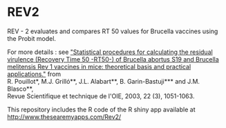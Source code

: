 # REV2
REV - 2 evaluates and compares RT 50 values for Brucella vaccines using the Probit model.

For more details : see <a href="https://doi.org/10.20506/rst.22.3.1455">
"Statistical procedures for calculating the residual virulence (Recovery Time 50 -RT50-) 
of Brucella abortus S19 and Brucella melitensis Rev 1 vaccines in mice: theoretical basis and practical applications."</a> 
from <br>R. Pouillot*, M.J. Grilló**, J.L. Alabart**, B. Garin-Bastuji*** and J.M. Blasco**, <br>
Revue Scientifique et technique de l'OIE, 2003, 22 (3), 1051-1063.

This repository includes the R code of the R shiny app available at <a href="http://www.thesearemyapps.com/Rev2/">http://www.thesearemyapps.com/Rev2/</a>
